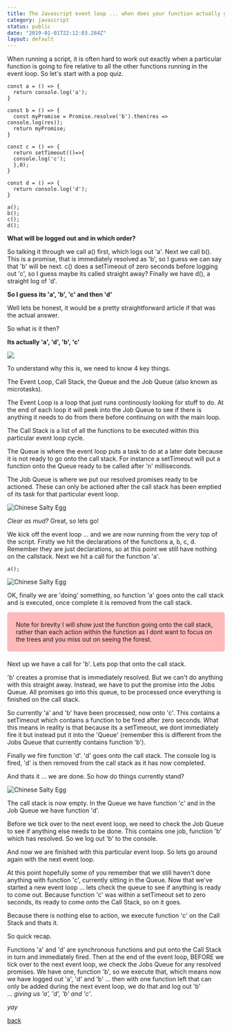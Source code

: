 ```yaml
---
title: The Javascript event loop ... when does your function actually get called?
category: javascript
status: public
date: "2019-01-01T22:12:03.284Z"
layout: default
---
```


When running a script, it is often hard to work out exactly when a particular function is going to fire relative to all the other functions running in the event loop. So let's start with a pop quiz.

```
const a = () => {
  return console.log('a');
}

const b = () => {
  const myPromise = Promise.resolve('b').then(res => console.log(res));
  return myPromise;
}

const c = () => {
  return setTimeout(()=>{
  console.log('c');
  },0);
}

const d = () => {
  return console.log('d');
}

a();
b();
c();
d();
```

**What will be logged out and in which order?**

So talking it through we call a() first, which logs out 'a'. Next we call b(). This is a promise, that is immediately resolved as 'b', so I guess we can say that 'b' will be next. c() does a setTimeout of zero seconds before logging out 'c', so I guess maybe its called straight away? Finally we have d(), a straight log of 'd'.

**So I guess its 'a', 'b', 'c' and then 'd'**

Well lets be honest, it would be a pretty straightforward article if that was the actual answer.

So what is it then?

**Its actually 'a', 'd', 'b', 'c'**

![](https://i.imgflip.com/2s4s48.jpg)

To understand why this is, we need to know 4 key things.

The Event Loop, Call Stack, the Queue and the Job Queue (also known as microtasks).

The Event Loop is a loop that just runs continously looking for stuff to do. At the end of each loop it will peek into the Job Queue to see if there is anything it needs to do from there before continuing on with the main loop.

The Call Stack is a list of all the functions to be executed within this particular event loop cycle.

The Queue is where the event loop puts a task to do at a later date because it is not ready to go onto the call stack. For instance a setTimeout will put a function onto the Queue ready to be called after 'n' milliseconds.

The Job Queue is where we put our resolved promises ready to be actioned. These can only be actioned after the call stack has been emptied of its task for that particular event loop.

![Chinese Salty Egg](./updated-event-loop1.png)

_Clear as mud?_ Great, so lets go!

We kick off the event loop ... and we are now running from the very top of the script. Firstly we hit the declarations of the functions a, b, c, d. Remember they are just declarations, so at this point we still have nothing on the callstack. Next we hit a call for the function 'a'.

```
a();
```

![Chinese Salty Egg](./updated-event-loop3.png)

OK, finally we are 'doing' something, so function 'a' goes onto the call stack and is executed, once complete it is removed from the call stack.

<div style="background-color: #fbb; padding: 20px; margin-bottom: 20px; border-radius: 5px;">Note for brevity I will show just the function going onto the call stack, rather than each action within the function as I dont want to focus on the trees and you miss out on seeing the forest.</div>

Next up we have a call for 'b'. Lets pop that onto the call stack.

'b' creates a promise that is immediately resolved. But we can't do anything with this straight away. Instead, we have to put the promise into the Jobs Queue. All promises go into this queue, to be processed once everything is finished on the call stack.

So currently 'a' and 'b' have been processed, now onto 'c'. This contains a setTimeout which contains a function to be fired after zero seconds. What this means in reality is that because its a setTimeout, we dont immediately fire it but instead put it into the 'Queue' (remember this is different from the Jobs Queue that currently contains function 'b').

Finally we fire function 'd'. 'd' goes onto the call stack. The console log is fired, 'd' is then removed from the call stack as it has now completed.

And thats it ... we are done. So how do things currently stand?

![Chinese Salty Egg](./updated-event-loop6.png)

The call stack is now empty. In the Queue we have function 'c' and in the Job Queue we have function 'd'.

Before we tick over to the next event loop, we need to check the Job Queue to see if anything else needs to be done. This contains one job, function 'b' which has resolved. So we log out 'b' to the console.

And now we are finished with this particular event loop. So lets go around again with the next event loop.

At this point hopefully some of you remember that we still haven't done anything with function 'c', currently sitting in the Queue. Now that we've started a new event loop ... lets check the queue to see if anything is ready to come out. Because function 'c' was within a setTimeout set to zero seconds, its ready to come onto the Call Stack, so on it goes.

Because there is nothing else to action, we execute function 'c' on the Call Stack and thats it.

So quick recap.

Functions 'a' and 'd' are synchronous functions and put onto the Call Stack in turn and immediately fired. Then at the end of the event loop, BEFORE we tick over to the next event loop, we check the Jobs Queue for any resolved promises. We have one, function 'b', so we execute that, which means now we have logged out 'a', 'd' and 'b' ... then with one function left that can only be added during the next event loop, we do that and log out 'b' <br />... _giving us 'a', 'd', 'b' and 'c'_.

_yay_

[back](./)
